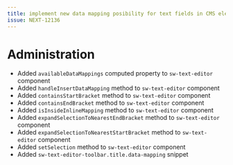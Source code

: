 ```yaml
---
title: implement new data mapping posibility for text fields in CMS elements
issue: NEXT-12136
---
```

# Administration
* Added `availableDataMappings` computed property to `sw-text-editor` component
* Added `handleInsertDataMapping` method to `sw-text-editor` component
* Added `containsStartBracket` method to `sw-text-editor` component
* Added `containsEndBracket` method to `sw-text-editor` component
* Added `isInsideInlineMapping` method to `sw-text-editor` component
* Added `expandSelectionToNearestEndBracket` method to `sw-text-editor` component
* Added `expandSelectionToNearestStartBracket` method to `sw-text-editor` component
* Added `setSelection` method to `sw-text-editor` component
* Added `sw-text-editor-toolbar.title.data-mapping` snippet
